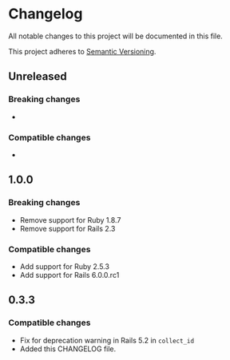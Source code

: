 # Changelog
All notable changes to this project will be documented in this file.

This project adheres to [Semantic Versioning](http://semver.org/spec/v2.0.0.html).

## Unreleased

### Breaking changes
-

### Compatible changes
-

## 1.0.0

### Breaking changes
- Remove support for Ruby 1.8.7
- Remove support for Rails 2.3

### Compatible changes
- Add support for Ruby 2.5.3
- Add support for Rails 6.0.0.rc1

## 0.3.3

### Compatible changes

- Fix for deprecation warning in Rails 5.2 in `collect_id`
- Added this CHANGELOG file.
